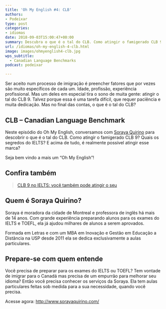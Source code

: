 ```yaml
---
title: 'Oh My English #4: CLB'
authors:
- Podeixar
type: post
categories:
- idiomas
date: 2018-09-03T15:00:47+00:00
summary: Descubra o que é o tal do CLB. Como atingir o famigerado CLB 9? É realmente possível atingir esse marca? Quais os segredos do IELTS?
url: /idiomas/oh-my-english-4-clb.html
image: images/ohmyenglish4-clb.jpg
wps_subtitle:
  - Canadian Language Benchmarks
podcast: podeixar

---
```

Ser aceito num processo de imigração é preencher fatores que por vezes são muito específicos de cada um. Idade, profissão, experiência profissional. Mas um deles em especial tira o sono de muita gente: atingir o tal do CLB 9. Talvez porque essa é uma tarefa difícil, que requer paciência e muita dedicação. Mas no final das contas, o que é o tal do CLB?

## CLB &#8211; Canadian Language Benchmark

Neste episódio do Oh My English, conversamos com [Soraya Quirino][1] para descobrir o que é o tal do CLB. Como atingir o famigerado CLB 9? Quais os segredos do IELTS? E acima de tudo, é realmente possível atingir esse marca?

Seja bem vindo a mais um &#8220;Oh My English&#8221;!



## Confira também

<blockquote class="wp-embedded-content" data-secret="7ykFfcwWvh">
  <p>
    <a href="https://www.canadaagora.com/andreazotelli/clb-9-no-ielts-voce-tambem-pode.html">CLB 9 no IELTS: você também pode atingir o seu</a>
  </p>
</blockquote>



## Quem é Soraya Quirino?

Soraya é moradora da cidade de Montreal e professora de inglês há mais de 14 anos. Com grande experiência preparando alunos para os exames do IELTS e TOEFL, ela já ajudou milhares de alunos a serem aprovados.​

Formada em Letras e com um MBA em Inovação e Gestão em Educação a Distância na USP desde 2011 ela se dedica exclusivamente a aulas particulares.

## Prepare-se com quem entende​

Você precisa de preparar para os exames do IELTS ou TOEFL? Tem vontade de imigrar para o Canadá mas precisa de um empurrão para melhorar seu idioma? Então você precisa conhecer os serviços da Soraya. Ela tem aulas particulares feitas sob medida para a sua necessidade, quando você precisa.

Acesse agora: <http://www.sorayaquirino.com/>

 [1]: /sorayaquirino